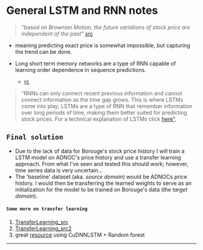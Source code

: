 # General LSTM and RNN notes

> _*"based on Brownian Motion, the future variations of stock price are independent of the past"*_ [src](https://towardsdatascience.com/lstm-for-google-stock-price-prediction-e35f5cc84165)

- meaning predicting exact price is somewhat impossible, but capturing the trend can be done.

- Long short term memory networks are a type of RNN capable of learning order dependence in sequence predictions.
  - [rc](https://machinelearningmastery.com/gentle-introduction-long-short-term-memory-networks-experts)

> "RNNs can only connect recent previous information and cannot connect information as the time gap grows. This is where LSTMs come into play; LSTMs are a type of RNN that remember information over long periods of time, making them better suited for predicting stock prices. For a technical explanation of LSTMs click [here"](https://towardsdatascience.com/illustrated-guide-to-lstms-and-gru-s-a-step-by-step-explanation-44e9eb85bf21).

## `Final solution`

- Due to the lack of data for Borouge's stock price history I will train a LSTM model on ADNOC's price history and use a transfer learning approach. From what I've seen and tested this should work; however, time series data is very uncertain...
- The 'baseline' dataset (aka. _source domain_) would be ADNOCs price history. I would then be transferring the learned weights to serve as an initialization for the model to be trained on Borouge's data (the _target domain_).

#### `Some more on transfer learning`

1. [TransferLearning_src](https://analyticsindiamag.com/building-a-transfer-learning-model-for-time-series-forecasting/)
2. [TransferLearning_src2](https://towardsdatascience.com/transfer-learning-for-time-series-prediction-4697f061f000)
3. great [resource](https://arxiv.org/pdf/2004.10178v2.pdf) using CuDNNLSTM + Random forest 
---
